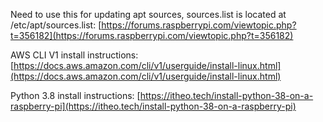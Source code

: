 Need to use this for updating apt sources, sources.list is located at /etc/apt/sources.list: [https://forums.raspberrypi.com/viewtopic.php?t=356182](https://forums.raspberrypi.com/viewtopic.php?t=356182)

AWS CLI V1 install instructions: [https://docs.aws.amazon.com/cli/v1/userguide/install-linux.html](https://docs.aws.amazon.com/cli/v1/userguide/install-linux.html)

Python 3.8 install instructions: [https://itheo.tech/install-python-38-on-a-raspberry-pi](https://itheo.tech/install-python-38-on-a-raspberry-pi)
